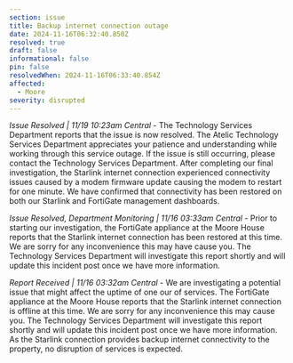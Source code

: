 ```yaml
---
section: issue
title: Backup internet connection outage
date: 2024-11-16T06:32:40.850Z
resolved: true
draft: false
informational: false
pin: false
resolvedWhen: 2024-11-16T06:33:40.854Z
affected:
  - Moore
severity: disrupted
---
```

*Issue Resolved | 11/19 10:23am Central* - The Technology Services Department reports that the issue is now resolved. The Atelic Technology Services Department appreciates your patience and understanding while working through this service outage. If the issue is still occurring, please contact the Technology Services Department. After completing our final investigation, the Starlink internet connection experienced connectivity issues caused by a modem firmware update causing the modem to restart for one minute. We have confirmed that connectivity has been restored on both our Starlink and FortiGate management dashboards.

*Issue Resolved, Department Monitoring | 11/16 03:33am Central* - Prior to starting our investigation, the FortiGate appliance at the Moore House reports that the Starlink internet connection has been restored at this time. We are sorry for any inconvenience this may have cause you. The Technology Services Department will investigate this report shortly and will update this incident post once we have more information.

*Report Received | 11/16 03:32am Central* - We are investigating a potential issue that might affect the uptime of one our of services. The FortiGate appliance at the Moore House reports that the Starlink internet connection is offline at this time. We are sorry for any inconvenience this may cause you. The Technology Services Department will investigate this report shortly and will update this incident post once we have more information. As the Starlink connection provides backup internet connectivity to the property, no disruption of services is expected.